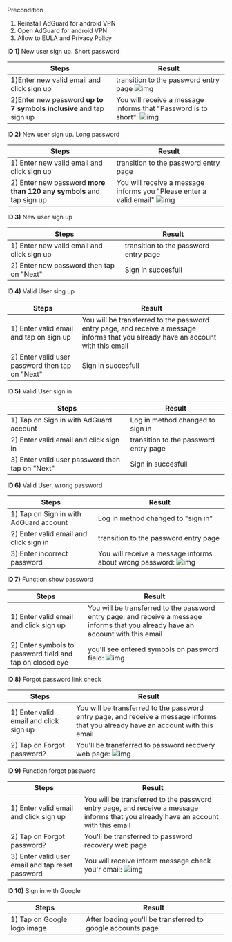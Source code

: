 Precondition
1. Reinstall AdGuard for android VPN
2. Open AdGuard for android VPN
3. Allow to EULA and Privacy Policy

**ID 1)** New user sign up. Short password

Steps        | Result
------------ | -------------
1)Enter new valid email and click sign up | transition to the password entry page ![img](https://prnt.sc/14jmwww)
2)Enter new password **up to 7 symbols inclusive** and tap sign up | You will receive a message informs that "Password is to short": ![img](https://prnt.sc/14jnhc9)

**ID 2)** New user sign up. Long password

Steps        | Result
------------ | -------------
1) Enter new valid email and click sign up |  transition to the password entry page
2) Enter new password **more than 120 any symbols** and tap sign up | You will receive a message informs you "Please enter a valid email" ![img](https://prnt.sc/14jonmk)

**ID 3)** New user sign up

Steps        | Result
------------ | -------------
1) Enter new valid email and click sign up | transition to the password entry page
2) Enter new password then tap on "Next" | Sign in succesfull

**ID 4)** Valid User sing up
 
Steps        | Result
------------ | -------------
1) Enter valid email and tap on sign up | You will be transferred to the password entry page, and receive a message informs that you already have an account with this email
2) Enter valid user password then tap on "Next" | Sign in succesfull

**ID 5)** Valid User sign in

Steps        | Result
------------ | -------------
1) Tap on Sign in with AdGuard account | Log in method changed to sign in
2) Enter valid email and click sign in | transition to the password entry page
3) Enter valid user password then tap on "Next" | Sign in succesfull

**ID 6)** Valid User, wrong password
 
Steps        | Result
------------ | -------------
1) Tap on Sign in with AdGuard account | Log in method changed to "sign in"
2) Enter valid email and click sign in | transition to the password entry page
3) Enter incorrect password | You will receive a message informs about wrong password: ![img](https://prnt.sc/14jxs6r)

**ID 7)** Function show password

Steps        | Result
------------ | -------------
1) Enter valid email and click sign up | You will be transferred to the password entry page, and receive a message informs that you already have an account with this email
2) Enter symbols to password field and tap on closed eye | you'll see entered symbols on password field: ![img](https://prnt.sc/14jzwea)

**ID 8)** Forgot password link check

Steps        | Result
------------ | -------------
1) Enter valid email and click sign up | You will be transferred to the password entry page, and receive a message informs that you already have an account with this email
2) Tap on Forgot password? |  You'll be transferred to password recovery web page: ![img](https://prnt.sc/14k0lbu)

**ID 9)** Function forgot password

Steps        | Result
------------ | -------------
1) Enter valid email and click sign up | You will be transferred to the password entry page, and receive a message informs that you already have an account with this email
2) Tap on Forgot password? |  You'll be transferred to password recovery web page
3) Enter valid user email and tap reset password | You will receive inform message check you'r email: ![img](https://prnt.sc/14k3f6a)

**ID 10)** Sign in with Google

Steps        | Result
------------ | -------------
1) Tap on Google logo image | After loading you'll be transferred to google accounts page


